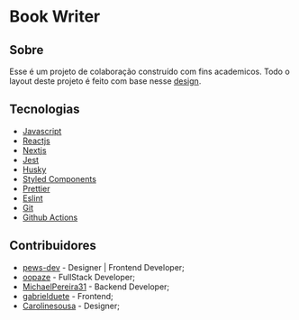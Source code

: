 # Book Writer

## Sobre

Esse é um projeto de colaboração construído com fins academicos. Todo o layout deste projeto é feito com base nesse [design](https://www.figma.com/file/quOPE6B1bXUsP4SUaDVuDy/Book-Write).

## Tecnologias

- [Javascript](https://www.w3schools.com/jsref/default.asp)
- [Reactjs](https://pt-br.reactjs.org/docs/getting-started.html)
- [Nextjs](https://nextjs.org/)
- [Jest](https://jestjs.io/)
- [Husky](https://typicode.github.io/husky/#/)
- [Styled Components](https://styled-components.com/docs)
- [Prettier](https://prettier.io/)
- [Eslint](https://eslint.org/)
- [Git](https://git-scm.com/doc)
- [Github Actions](https://docs.github.com/pt/actions)


## Contribuidores

- [pews-dev](https://github.com/Pews-DEV) - Designer | Frontend Developer;
- [oopaze](https://github.com/oopaze) - FullStack Developer;
- [MichaelPereira31](https://github.com/Pews-DEV) - Backend Developer;
- [gabrielduete](https://github.com/Pews-DEV) - Frontend;
- [Carolinesousa](https://github.com/Carolinesousa) - Designer;